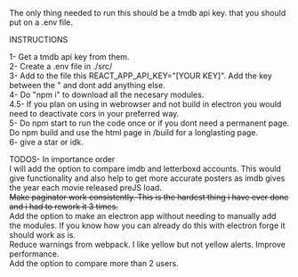 The only thing needed to run this should be a tmdb api key. that you should put on a .env file.

INSTRUCTIONS 

1- Get a tmdb api key from them.   
2- Create a .env file in ./src/   
3- Add to the file this REACT_APP_API_KEY="[YOUR KEY]". Add the key between the " and dont add anything else.   
4- Do "npm i" to download all the necesary modules.   
4.5- If you plan on using in webrowser and not build in electron you would need to deactivate cors in your preferred way.   
5- Do npm start to run the code once or if you dont need a permanent page. Do npm build and use the html page in /build for a longlasting page.   
6- give a star or idk.   


TODOS- In importance order   
I will add the option to compare imdb and letterboxd accounts. This would give functionality and also help to get more accurate posters as imdb gives the year each movie released preJS load.    
~~Make paginator work consistently. This is the hardest thing i have ever done and i had to rework it 3 times.~~     
Add the option to make an electron app without needing to manually add the modules. If you know how you can already do this with electron forge it should work as is.   
Reduce warnings from webpack. I like yellow but not yellow alerts.
Improve performance.   
Add the option to compare more than 2 users.   
